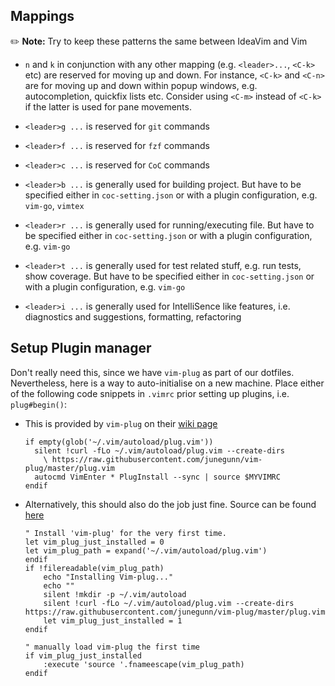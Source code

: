 ## Mappings

:pencil2: **Note:**  Try to keep these patterns the same between IdeaVim and Vim

* `n` and `k` in conjunction with any other mapping (e.g. `<leader>...`, `<C-k>` etc) are
  reserved for moving up and down. For instance, `<C-k>` and `<C-n>` are for moving up
  and down within popup windows, e.g. autocompletion, quickfix lists etc. Consider using
  `<C-m>` instead of `<C-k>` if the latter is used for pane movements.

* `<leader>g ...` is reserved for `git` commands

* `<leader>f ...` is reserved for `fzf` commands

* `<leader>c ...` is reserved for `CoC` commands

* `<leader>b ...` is generally used for building project. But have to be specified either in
    `coc-setting.json` or with a plugin configuration, e.g. `vim-go`, `vimtex`

* `<leader>r ...` is generally used for running/executing file. But have to be specified
    either in `coc-setting.json` or with a plugin configuration, e.g. `vim-go`

* `<leader>t ...` is generally used for test related stuff, e.g. run tests, show
    coverage. But have to be specified either in `coc-setting.json` or with a plugin
    configuration, e.g. `vim-go`

* `<leader>i ...` is generally used for IntelliSence like features, i.e. diagnostics and
    suggestions, formatting, refactoring


## Setup Plugin manager

Don't really need this, since we have `vim-plug` as part of our dotfiles.  Nevertheless,
here is a way to auto-initialise on a new machine. Place either of the following code
snippets in `.vimrc` prior setting up plugins, i.e. `plug#begin()`:

*   This is provided by `vim-plug` on their [wiki page](https://github.com/junegunn/vim-plug/wiki/tips#automatic-installation)
    ```
    if empty(glob('~/.vim/autoload/plug.vim'))
      silent !curl -fLo ~/.vim/autoload/plug.vim --create-dirs
        \ https://raw.githubusercontent.com/junegunn/vim-plug/master/plug.vim
      autocmd VimEnter * PlugInstall --sync | source $MYVIMRC
    endif
    ```

*   Alternatively, this should also do the job just fine. Source can be found [here](https://github.com/fisadev/fisa-vim-config/blob/master/config.vim#L16-L42)
    ```
    " Install 'vim-plug' for the very first time.
    let vim_plug_just_installed = 0
    let vim_plug_path = expand('~/.vim/autoload/plug.vim')
    endif
    if !filereadable(vim_plug_path)
        echo "Installing Vim-plug..."
        echo ""
        silent !mkdir -p ~/.vim/autoload
        silent !curl -fLo ~/.vim/autoload/plug.vim --create-dirs https://raw.githubusercontent.com/junegunn/vim-plug/master/plug.vim
        let vim_plug_just_installed = 1
    endif

    " manually load vim-plug the first time
    if vim_plug_just_installed
        :execute 'source '.fnameescape(vim_plug_path)
    endif
    ```
